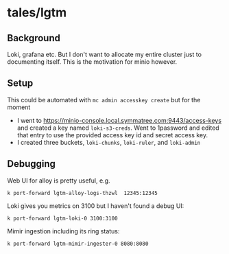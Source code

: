 # tales/lgtm

## Background

Loki, grafana etc. But I don't want to allocate my entire cluster just to documenting
itself. This is the motivation for minio however.

## Setup

This could be automated with `mc admin accesskey create` but for the moment


* I went to https://minio-console.local.symmatree.com:9443/access-keys and
    created a key named `loki-s3-creds`. Went to 1password and edited that entry
    to use the provided access key id and secret access key.
* I created three buckets, `loki-chunks`, `loki-ruler`, and `loki-admin`

## Debugging

Web UI for alloy is pretty useful, e.g.

```
k port-forward lgtm-alloy-logs-thzwl  12345:12345
```

Loki gives you metrics on 3100 but I haven't found
a debug UI:

```
k port-forward lgtm-loki-0 3100:3100
```

Mimir ingestion including its ring status:

```
k port-forward lgtm-mimir-ingester-0 8080:8080
```
